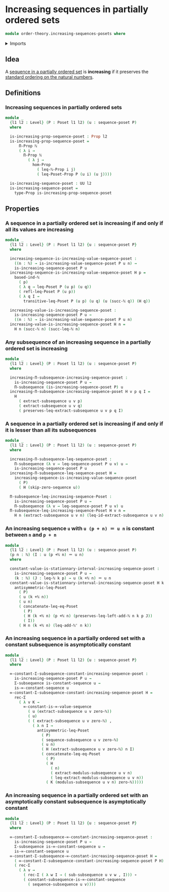 # Increasing sequences in partially ordered sets

```agda
module order-theory.increasing-sequences-posets where
```

<details><summary>Imports</summary>

```agda
open import elementary-number-theory.addition-natural-numbers
open import elementary-number-theory.based-induction-natural-numbers
open import elementary-number-theory.inequality-natural-numbers
open import elementary-number-theory.natural-numbers
open import elementary-number-theory.strictly-increasing-sequences-natural-numbers

open import foundation.asymptotical-dependent-sequences
open import foundation.asymptotically-constant-sequences
open import foundation.constant-sequences
open import foundation.dependent-pair-types
open import foundation.function-types
open import foundation.identity-types
open import foundation.propositions
open import foundation.sequences
open import foundation.subsequences
open import foundation.universe-levels

open import order-theory.posets
open import order-theory.sequences-posets
```

</details>

## Idea

A [sequence in a partially ordered set](order-theory.sequences-posets.md) is
**increasing** if it preserves the
[standard ordering on the natural numbers](elementary-number-theory.inequality-natural-numbers.md).

## Definitions

### Increasing sequences in partially ordered sets

```agda
module _
  {l1 l2 : Level} (P : Poset l1 l2) (u : sequence-poset P)
  where

  is-increasing-prop-sequence-poset : Prop l2
  is-increasing-prop-sequence-poset =
      Π-Prop ℕ
      ( λ i →
        Π-Prop ℕ
          ( λ j →
            hom-Prop
              ( leq-ℕ-Prop i j)
              ( leq-Poset-Prop P (u i) (u j))))

  is-increasing-sequence-poset : UU l2
  is-increasing-sequence-poset =
    type-Prop is-increasing-prop-sequence-poset
```

## Properties

### A sequence in a partially ordered set is increasing if and only if all its values are increasing

```agda
module _
  {l1 l2 : Level} (P : Poset l1 l2) {u : sequence-poset P}
  where

  increasing-sequence-is-increasing-value-sequence-poset :
    ((n : ℕ) → is-increasing-value-sequence-poset P u n) →
    is-increasing-sequence-poset P u
  increasing-sequence-is-increasing-value-sequence-poset H p =
    based-ind-ℕ
      ( p)
      ( λ q → leq-Poset P (u p) (u q))
      ( refl-leq-Poset P (u p))
      ( λ q I →
        transitive-leq-Poset P (u p) (u q) (u (succ-ℕ q)) (H q))

  increasing-value-is-increasing-sequence-poset :
    is-increasing-sequence-poset P u →
    ((n : ℕ) → is-increasing-value-sequence-poset P u n)
  increasing-value-is-increasing-sequence-poset H n =
    H n (succ-ℕ n) (succ-leq-ℕ n)
```

### Any subsequence of an increasing sequence in a partially ordered set is increasing

```agda
module _
  {l1 l2 : Level} (P : Poset l1 l2) (u : sequence-poset P)
  where

  increasing-Π-subsequence-increasing-sequence-poset :
    is-increasing-sequence-poset P u →
    Π-subsequence (is-increasing-sequence-poset P) u
  increasing-Π-subsequence-increasing-sequence-poset H v p q I =
    H
      ( extract-subsequence u v p)
      ( extract-subsequence u v q)
      ( preserves-leq-extract-subsequence u v p q I)
```

### A sequence in a partially ordered set is increasing if and only if it is lesser than all its subsequences

```agda
module _
  {l1 l2 : Level} (P : Poset l1 l2) (u : sequence-poset P)
  where

  increasing-Π-subsequence-leq-sequence-poset :
    Π-subsequence (λ v → leq-sequence-poset P u v) u →
    is-increasing-sequence-poset P u
  increasing-Π-subsequence-leq-sequence-poset H =
    increasing-sequence-is-increasing-value-sequence-poset
      ( P)
      ( H (skip-zero-sequence u))

  Π-subsequence-leq-increasing-sequence-Poset :
    is-increasing-sequence-poset P u →
    Π-subsequence (λ v → leq-sequence-poset P u v) u
  Π-subsequence-leq-increasing-sequence-Poset H v n =
    H n (extract-subsequence u v n) (leq-id-extract-subsequence u v n)
```

### An increasing sequence `u` with `u (p + n) ＝ u n` is constant between `n` and `p + n`

```agda
module _
  {l1 l2 : Level} (P : Poset l1 l2) (u : sequence-poset P)
  (p n : ℕ) (I : u (p +ℕ n) ＝ u n)
  where

  constant-value-is-stationnary-interval-increasing-sequence-poset :
    is-increasing-sequence-poset P u →
    (k : ℕ) (J : leq-ℕ k p) → u (k +ℕ n) ＝ u n
  constant-value-is-stationnary-interval-increasing-sequence-poset H k J =
    antisymmetric-leq-Poset
      ( P)
      ( u (k +ℕ n))
      ( u n)
      ( concatenate-leq-eq-Poset
        ( P)
        ( H (k +ℕ n) (p +ℕ n) (preserves-leq-left-add-ℕ n k p J))
        ( I))
      ( H n (k +ℕ n) (leq-add-ℕ' n k))
```

### An increasing sequence in a partially ordered set with a constant subsequence is asymptotically constant

```agda
module _
  {l1 l2 : Level} (P : Poset l1 l2) {u : sequence-poset P}
  where

  ∞-constant-Σ-subsequence-constant-increasing-sequence-poset :
    is-increasing-sequence-poset P u →
    Σ-subsequence is-constant-sequence u →
    is-∞-constant-sequence u
  ∞-constant-Σ-subsequence-constant-increasing-sequence-poset H =
    rec-Σ
      ( λ v K →
        ∞-constant-is-∞-value-sequence
          ( u (extract-subsequence u v zero-ℕ))
          ( u)
          ( ( extract-subsequence u v zero-ℕ) ,
            ( λ n I →
              antisymmetric-leq-Poset
                ( P)
                ( sequence-subsequence u v zero-ℕ)
                ( u n)
                ( H (extract-subsequence u v zero-ℕ) n I)
                ( concatenate-leq-eq-Poset
                  ( P)
                  ( H
                    ( n)
                    ( extract-modulus-subsequence u v n)
                    ( leq-extract-modulus-subsequence u v n))
                  ( K (modulus-subsequence u v n) zero-ℕ)))))
```

### An increasing sequence in a partially ordered set with an asymptotically constant subsequence is asymptotically constant

```agda
module _
  {l1 l2 : Level} (P : Poset l1 l2) {u : sequence-poset P}
  where

  ∞-constant-Σ-subsequence-∞-constant-increasing-sequence-poset :
    is-increasing-sequence-poset P u →
    Σ-subsequence is-∞-constant-sequence u →
    is-∞-constant-sequence u
  ∞-constant-Σ-subsequence-∞-constant-increasing-sequence-poset H =
    ( ∞-constant-Σ-subsequence-constant-increasing-sequence-poset P H) ∘
    ( rec-Σ
      ( λ v →
        ( rec-Σ ( λ w I → ( sub-subsequence u v w , I))) ∘
        ( constant-subsequence-is-∞-constant-sequence
          ( sequence-subsequence u v))))
```
